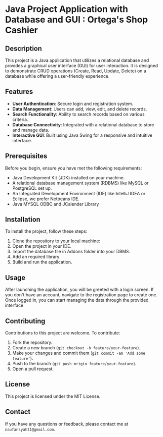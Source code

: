 # Java Project Application with Database and GUI : Ortega's Shop Cashier

## Description
This project is a Java application that utilizes a relational database and provides a graphical user interface (GUI) for user interaction. It is designed to demonstrate CRUD operations (Create, Read, Update, Delete) on a database while offering a user-friendly experience.

## Features
- **User Authentication**: Secure login and registration system.
- **Data Management**: Users can add, view, edit, and delete records.
- **Search Functionality**: Ability to search records based on various criteria.
- **Database Connectivity**: Integrated with a relational database to store and manage data.
- **Interactive GUI**: Built using Java Swing for a responsive and intuitive interface.

## Prerequisites
Before you begin, ensure you have met the following requirements:
- Java Development Kit (JDK) installed on your machine.
- A relational database management system (RDBMS) like MySQL or PostgreSQL set up.
- An Integrated Development Environment (IDE) like IntelliJ IDEA or Eclipse, we prefer Netbeans IDE.
- Java MYSQL ODBC and JCalender Library

## Installation
To install the project, follow these steps:
1. Clone the repository to your local machine:
2. Open the project in your IDE.
3. Import the database file in Addons folder into your DBMS.
4. Add an required library
5. Build and run the application.

## Usage
After launching the application, you will be greeted with a login screen. If you don't have an account, navigate to the registration page to create one. Once logged in, you can start managing the data through the provided interface.

## Contributing
Contributions to this project are welcome. To contribute:
1. Fork the repository.
2. Create a new branch (`git checkout -b feature/your-feature`).
3. Make your changes and commit them (`git commit -am 'Add some feature'`).
4. Push to the branch (`git push origin feature/your-feature`).
5. Open a pull request.

## License
This project is licensed under the MIT License.

## Contact
If you have any questions or feedback, please contact me at `naufansyah31@gmail.com`.
